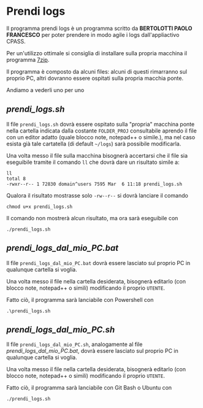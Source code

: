 # Prendi logs

Il programma prendi logs è un programma scritto da **BERTOLOTTI PAOLO FRANCESCO** per poter prendere in modo agile i logs dall'appliactivo CPASS.

Per un'utilizzo ottimale si consiglia di installare sulla propria macchina il programma [7zip](https://www.7-zip.org/download.html).

Il programma è composto da alcuni files: alcuni di questi rimarranno sul proprio PC, altri dovranno essere ospitati sulla propria macchia ponte. 

Andiamo a vederli uno per uno

## _prendi_logs.sh_
Il file ``prendi_logs.sh`` dovrà essere ospitato sulla "propria" macchina ponte nella cartella indicata dalla costante ``FOLDER_PROJ`` consultabile aprendo il file con un editor adatto (quale blocco note, notepad++ o simile.), ma nel caso esista già tale cartatella (di default ``~/logs``) sarà possibile modificarla.

Una volta messo il file sulla macchina bisognerà accertarsi che il file sia eseguibile tramite il comando ``ll`` che dovrà dare un risultato simile a:

```
ll
total 8
-rwxr--r-- 1 72830 domain^users 7595 Mar  6 11:18 prendi_logs.sh
```
Qualora il risultato mostrasse solo ``-rw--r--`` si dovrà lanciare il comando

```
chmod u+x prendi_logs.sh
```

Il comando non mostrerà alcun risultato, ma ora sarà eseguibile con 
```
./prendi_logs.sh
```


## _prendi_logs_dal_mio_PC.bat_
Il file ``prendi_logs_dal_mio_PC.bat`` dovrà essere lasciato sul proprio PC in qualunque cartella si voglia.

Una volta messo il file nella cartella desiderata, bisognerà editarlo (con blocco note, notepad++ o simili) modificando il proprio ``UTENTE``.

Fatto ciò, il programma sarà lanciabile con Powershell con
```
.\prendi_logs.sh
```



## _prendi_logs_dal_mio_PC.sh_
Il file ``prendi_logs_dal_mio_PC.sh``, analogamente al file _prendi_logs_dal_mio_PC.bat_, dovrà essere lasciato sul proprio PC in qualunque cartella si voglia.

Una volta messo il file nella cartella desiderata, bisognerà editarlo (con blocco note, notepad++ o simili) modificando il proprio ``UTENTE``.

Fatto ciò, il programma sarà lanciabile con Git Bash o Ubuntu con
```
./prendi_logs.sh
```
